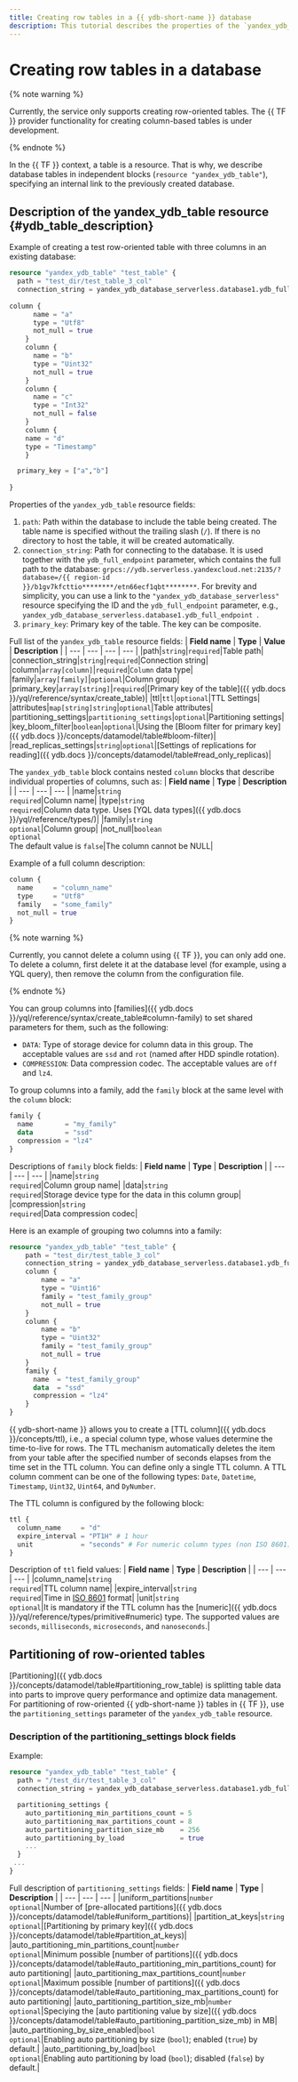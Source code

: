 ```yaml
---
title: Creating row tables in a {{ ydb-short-name }} database
description: This tutorial describes the properties of the `yandex_ydb_table` resource for creating row-oriented tables in {{ ydb-short-name }}.
---
```


# Creating row tables in a database


{% note warning %}

Currently, the service only supports creating row-oriented tables. The {{ TF }} provider functionality for creating column-based tables is under development.

{% endnote %}


In the {{ TF }} context, a table is a resource. That is why, we describe database tables in independent blocks (`resource "yandex_ydb_table"`), specifying an internal link to the previously created database.

## Description of the yandex_ydb_table resource {#ydb_table_description}

Example of creating a test row-oriented table with three columns in an existing database:
```tf
resource "yandex_ydb_table" "test_table" {
  path = "test_dir/test_table_3_col"
  connection_string = yandex_ydb_database_serverless.database1.ydb_full_endpoint 
  
column {
      name = "a"
      type = "Utf8"
      not_null = true
    }
    column {
      name = "b"
      type = "Uint32"
      not_null = true
    }
    column {
      name = "c"
      type = "Int32"
      not_null = false
    }
    column {
    name = "d"
    type = "Timestamp"
    }

  primary_key = ["a","b"]
  
}
```

Properties of the `yandex_ydb_table` resource fields:
1. `path`: Path within the database to include the table being created. The table name is specified without the trailing slash (`/`). If there is no directory to host the table, it will be created automatically.
1. `connection_string`: Path for connecting to the database. It is used together with the `ydb_full_endpoint` parameter, which contains the full path to the database: `grpcs://ydb.serverless.yandexcloud.net:2135/?database=/{{ region-id }}/b1gv7kfcttio********/etn66ecf1qbt********`. For brevity and simplicity, you can use a link to the `"yandex_ydb_database_serverless"` resource specifying the ID and the `ydb_full_endpoint` parameter, e.g., `yandex_ydb_database_serverless.database1.ydb_full_endpoint `. 
1. `primary_key`: Primary key of the table. The key can be composite.

Full list of the `yandex_ydb_table` resource fields:
| **Field name** | **Type** | **Value** | **Description** |
| --- | --- | --- | --- |
|path|`string`|`required`|Table path|
|connection_string|`string`|`required`|Connection string|
|column|`array[column]`|`required`|`Column` data type|
|family|`array[family]`|`optional`|Column group|
|primary_key|`array[string]`|`required`|[Primary key of the table]({{ ydb.docs }}/yql/reference/syntax/create_table)|
|ttl|`ttl`|`optional`|TTL Settings|
|attributes|`map[string]string`|`optional`|Table attributes|
|partitioning_settings|`partitioning_settings`|`optional`|Partitioning settings|
|key_bloom_filter|`boolean`|`optional`|Using the [Bloom filter for primary key]({{ ydb.docs }}/concepts/datamodel/table#bloom-filter)|
|read_replicas_settings|`string`|`optional`|[Settings of replications for reading]({{ ydb.docs }}/concepts/datamodel/table#read_only_replicas)|

The `yandex_ydb_table` block contains nested `column` blocks that describe individual properties of columns, such as:
| **Field name** | **Type** | **Description** |
| --- | --- | --- |
|name|`string`<br>`required`|Column name|
|type|`string`<br>`required`|Column data type. Uses [YQL data types]({{ ydb.docs }}/yql/reference/types/)|
|family|`string`<br>`optional`|Column group|
|not_null|`boolean`<br>`optional`<br>The default value is `false`|The column cannot be NULL|

Example of a full column description:
```tf
column {
  name     = "column_name"
  type     = "Utf8"
  family   = "some_family"
  not_null = true
}
```

{% note warning %}

Currently, you cannot delete a column using {{ TF }}, you can only add one. To delete a column, first delete it at the database level (for example, using a YQL query), then remove the column from the configuration file.

{% endnote %}

You can group columns into [families]({{ ydb.docs }}/yql/reference/syntax/create_table#column-family) to set shared parameters for them, such as the following:
* `DATA`: Type of storage device for column data in this group. The acceptable values are `ssd` and `rot` (named after HDD spindle rotation).
* `COMPRESSION`: Data compression codec. The acceptable values are `off` and `lz4`.

To group columns into a family, add the `family` block at the same level with the `column` block:
```tf
family {
  name        = "my_family"
  data        = "ssd"
  compression = "lz4"
}
```

Descriptions of `family` block fields:
| **Field name** | **Type** | **Description** |
| --- | --- | --- |
|name|`string`<br>`required`|Column group name|
|data|`string`<br>`required`|Storage device type for the data in this column group|
|compression|`string`<br>`required`|Data compression codec|

Here is an example of grouping two columns into a family:
```tf
resource "yandex_ydb_table" "test_table" {
    path = "test_dir/test_table_3_col"
    connection_string = yandex_ydb_database_serverless.database1.ydb_full_endpoint
    column {
        name = "a"
        type = "Uint16"
        family = "test_family_group"
        not_null = true
    }
    column {
        name = "b"
        type = "Uint32"
        family = "test_family_group"
        not_null = true
    }
    family {
      name  = "test_family_group"
      data  = "ssd"
      compression = "lz4"
    }    
}
```

{{ ydb-short-name }} allows you to create a [TTL column]({{ ydb.docs }}/concepts/ttl), i.e., a special column type, whose values determine the time-to-live for rows. The TTL mechanism automatically deletes the item from your table after the specified number of seconds elapses from the time set in the TTL column. You can define only a single TTL column. A TTL column comment can be one of the following types: `Date`, `Datetime`, `Timestamp`, `Uint32`, `Uint64`, and `DyNumber`.

The TTL column is configured by the following block:
```tf
ttl {
  column_name     = "d"
  expire_interval = "PT1H" # 1 hour
  unit            = "seconds" # For numeric column types (non ISO 8601)
}
```

Description of `ttl` field values:
| **Field name** | **Type** | **Description** |
| --- | --- | --- |
|column_name|`string`<br>`required`|TTL column name|
|expire_interval|`string`<br>`required`|Time in [ISO 8601](https://ru.wikipedia.org/wiki/ISO_8601) format|
|unit|`string`<br>`optional`|It is mandatory if the TTL column has the [numeric]({{ ydb.docs }}/yql/reference/types/primitive#numeric) type. The supported values are `seconds`, `milliseconds`, `microseconds`, and `nanoseconds`.|

## Partitioning of row-oriented tables

[Partitioning]({{ ydb.docs }}/concepts/datamodel/table#partitioning_row_table) is splitting table data into parts to improve query performance and optimize data management. For partitioning of row-oriented {{ ydb-short-name }} tables in {{ TF }}, use the `partitioning_settings` parameter of the `yandex_ydb_table` resource.

### Description of the partitioning_settings block fields

Example:
```tf
resource "yandex_ydb_table" "test_table" {
  path = "/test_dir/test_table_3_col"
  connection_string = yandex_ydb_database_serverless.database1.ydb_full_endpoint 

  partitioning_settings {
    auto_partitioning_min_partitions_count = 5
    auto_partitioning_max_partitions_count = 8
    auto_partitioning_partition_size_mb    = 256
    auto_partitioning_by_load              = true
    ...
  }
 ...
} 
```

Full description of `partitioning_settings` fields:
| **Field name** | **Type** | **Description** |
| --- | --- | --- |
|uniform_partitions|`number`<br>`optional`|Number of [pre-allocated partitions]({{ ydb.docs }}/concepts/datamodel/table#uniform_partitions)|
|partition_at_keys|`string`<br>`optional`|[Partitioning by primary key]({{ ydb.docs }}/concepts/datamodel/table#partition_at_keys)|
|auto_partitioning_min_partitions_count|`number`<br>`optional`|Minimum possible [number of partitions]({{ ydb.docs }}/concepts/datamodel/table#auto_partitioning_min_partitions_count) for auto partitioning|
|auto_partitioning_max_partitions_count|`number`<br>`optional`|Maximum possible [number of partitions]({{ ydb.docs }}/concepts/datamodel/table#auto_partitioning_max_partitions_count) for auto partitioning|
|auto_partitioning_partition_size_mb|`number`<br>`optional`|Speciying the [auto partitioning value by size]({{ ydb.docs }}/concepts/datamodel/table#auto_partitioning_partition_size_mb) in MB|
|auto_partitioning_by_size_enabled|`bool`<br>`optional`|Enabling auto partitioning by size (`bool`); enabled (`true`) by default.|
|auto_partitioning_by_load|`bool`<br>`optional`|Enabling auto partitioning by load (`bool`); disabled (`false`) by default.|